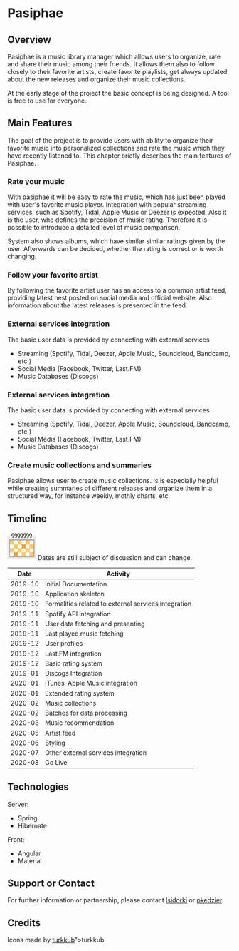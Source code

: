 # Pasiphae

## Overview

Pasiphae is a music library manager which allows users to organize, rate and share their music among their friends. It allows them also to follow closely to their favorite artists, create favorite playlists, get always updated about the new releases and organize their music collections. 

At the early stage of the project the basic concept is being designed. A tool is free to use for everyone.

## Main Features

The goal of the project is to provide users with ability to organize their favorite music into personalized collections and rate the music which they have recently listened to. This chapter briefly describes the main features of Pasiphae.

### Rate your music

With pasiphae it will be easy to rate the music, which has just been played with user's favorite music player. Integration with popular streaming services, such as Spotify, Tidal, Apple Music or Deezer is expected. Also it is the user, who defines the precision of music rating. Therefore it is possible to introduce a detailed level of music comparison.

System also shows albums, which have similar similar ratings given by the user. Afterwards can be decided, whether the rating is correct or is worth changing.

### Follow your favorite artist

By following the favorite artist user has an access to a common artist feed, providing latest nest posted on social media and official website. Also information about the latest releases is presented in the feed.

### External services integration

The basic user data is provided by connecting with external services
- Streaming (Spotify, Tidal, Deezer, Apple Music, Soundcloud, Bandcamp, etc.)
- Social Media (Facebook, Twitter, Last.FM)
- Music Databases (Discogs)

### External services integration

The basic user data is provided by connecting with external services
* Streaming (Spotify, Tidal, Deezer, Apple Music, Soundcloud, Bandcamp, etc.)
* Social Media (Facebook, Twitter, Last.FM)
* Music Databases (Discogs)

### Create music collections and summaries

Pasiphae allows user to create music collections. Is is especially helpful while creating summaries of different releases and organize them in a structured way, for instance weekly, mothly charts, etc.

## Timeline
![](./img/calendar.png)
Dates are still subject of discussion and can change.

Date | Activity
------- | -------
2019-10 | Initial Documentation
2019-10 | Application skeleton
2019-10 | Formalities related to external services integration
2019-11 | Spotify API integration
2019-11 | User data fetching and presenting
2019-11 | Last played music fetching
2019-12 | User profiles
2019-12 | Last.FM integration
2019-12 | Basic rating system
2019-01 | Discogs Integration
2020-01 | iTunes, Apple Music integration
2020-01 | Extended rating system
2020-02 | Music collections
2020-02 | Batches for data processing
2020-03 | Music recommendation
2020-05 | Artist feed
2020-06 | Styling
2020-07 | Other external services integration
2020-08 | Go Live

## Technologies

Server:
* Spring
* Hibernate

Front:
* Angular
* Material

## Support or Contact

For further information or partnership, please contact [lsidorki](https://github.com/lsidorki) or [pkedzier](https://github.com/lsidorki).

## Credits

Icons made by [turkkub](https://www.flaticon.com/authors/turkkub)">turkkub.
